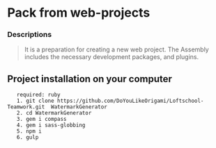# Pack from web-projects

### Descriptions
> It is a preparation for creating a new web project. 
> The Assembly includes the necessary development packages, and plugins.

## Project installation on your computer
```
   required: ruby
   1. git clone https://github.com/DoYouLikeOrigami/Loftschool-Teamwork.git  WatermarkGenerator
   2. cd WatermarkGenerator
   3. gem i compass
   4. gem i sass-globbing
   5. npm i
   6. gulp
```   